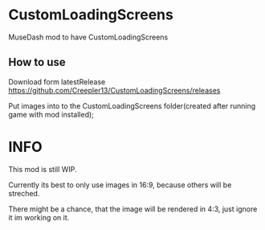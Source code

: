 # CustomLoadingScreens

MuseDash mod to have CustomLoadingScreens

## How to use

Download form latestRelease https://github.com/Creepler13/CustomLoadingScreens/releases

Put images into to the CustomLoadingScreens folder(created after running game with mod installed);

# INFO
This mod is still WIP.

Currently its best to only use images in 16:9, because others will be streched.

There might be a chance, that the image will be rendered in 4:3, just ignore it im working on it.

  
